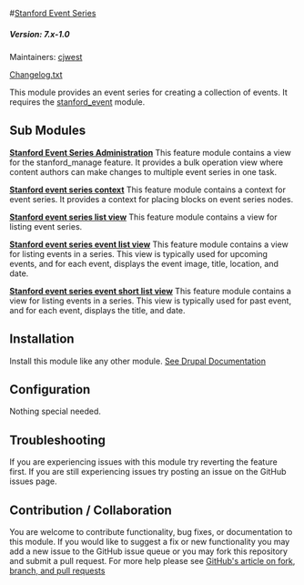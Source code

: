 #[Stanford Event Series](https://github.com/SU-SWS/stanford_image)
##### Version: 7.x-1.0

Maintainers: [cjwest](https://github.com/cjwest)

[Changelog.txt](CHANGELOG.txt)

This module provides an event series for creating a collection of events. It requires the [stanford_event](https://github.com/SU-SWS/stanford_event) module.


Sub Modules
---

**[Stanford Event Series Administration](modules/stanford_event_series_administration)**
This feature module contains a view for the stanford_manage feature. It provides a bulk operation view where content authors can make changes to multiple event series in one task.

**[Stanford event series context](modules/stanford_event_series_context)**
This feature module contains a context for event series. It provides a context for placing blocks on event series nodes. 

**[Stanford event series list view](modules/stanford_event_series_list_view)**
This feature module contains a view for listing event series.

**[Stanford event series event list view](modules/stanford_event_series_list_view)**
This feature module contains a view for listing events in a series. This view is typically used for upcoming events, and for each event, displays the event image, title, location, and date.

**[Stanford event series event short list view](modules/stanford_event_series_short_list_view)**
This feature module contains a view for listing events in a series. This view is typically used for past event, and for each event, displays the  title, and date.

Installation
---

Install this module like any other module. [See Drupal Documentation](https://drupal.org/documentation/install/modules-themes/modules-7)

Configuration
---

Nothing special needed.

Troubleshooting
---

If you are experiencing issues with this module try reverting the feature first. If you are still experiencing issues try posting an issue on the GitHub issues page.

Contribution / Collaboration
---

You are welcome to contribute functionality, bug fixes, or documentation to this module. If you would like to suggest a fix or new functionality you may add a new issue to the GitHub issue queue or you may fork this repository and submit a pull request. For more help please see [GitHub's article on fork, branch, and pull requests](https://help.github.com/articles/using-pull-requests)

